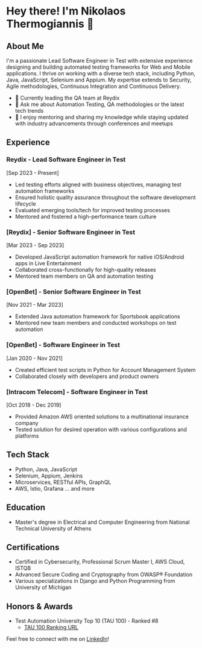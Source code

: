 # Hey there! I'm Nikolaos Thermogiannis 🚀

## About Me
I'm a passionate Lead Software Engineer in Test with extensive experience designing and building automated testing frameworks for Web and Mobile applications. I thrive on working with a diverse tech stack, including Python, Java, JavaScript, Selenium and Appium. My expertise extends to Security, Agile methodologies, Continuous Integration and Continuous Delivery.

- 🔭 Currently leading the QA team at Reydix
- 💬 Ask me about Automation Testing, QA methodologies or the latest tech trends
- 🌱 I enjoy mentoring and sharing my knowledge while staying updated with industry advancements through conferences and meetups

## Experience
### Reydix - Lead Software Engineer in Test
[Sep 2023 - Present]
- Led testing efforts aligned with business objectives, managing test automation frameworks
- Ensured holistic quality assurance throughout the software development lifecycle
- Evaluated emerging tools/tech for improved testing processes
- Mentored and fostered a high-performance team culture

### [Reydix] - Senior Software Engineer in Test
[Mar 2023 - Sep 2023]
- Developed JavaScript automation framework for native iOS/Android apps in Live Entertainment
- Collaborated cross-functionally for high-quality releases
- Mentored team members on QA and automation testing

### [OpenBet] - Senior Software Engineer in Test
[Nov 2021 - Mar 2023]
- Extended Java automation framework for Sportsbook applications
- Mentored new team members and conducted workshops on test automation

### [OpenBet] - Software Engineer in Test
[Jan 2020 - Nov 2021]
- Created efficient test scripts in Python for Account Management System
- Collaborated closely with developers and product owners

### [Intracom Telecom] - Software Engineer in Test
[Oct 2018 - Dec 2019]
- Provided Amazon AWS oriented solutions to a multinational insurance company
- Tested solution for desired operation with various configurations and platforms

## Tech Stack
- Python, Java, JavaScript
- Selenium, Appium, Jenkins
- Microservices, RESTful APIs, GraphQL
- AWS, Istio, Grafana
... and more

## Education
- Master's degree in Electrical and Computer Engineering from National Technical University of Athens

## Certifications
- Certified in Cybersecurity, Professional Scrum Master I, AWS Cloud, ISTQB
- Advanced Secure Coding and Cryptography from OWASP® Foundation
- Various specializations in Django and Python Programming from University of Michigan

## Honors & Awards
- Test Automation University Top 10 (TAU 100) - Ranked #8
  - [TAU 100 Ranking URL](https://testautomationu.applitools.com/tau100.html)

Feel free to connect with me on [LinkedIn](https://www.linkedin.com/in/nikolaos-thermogiannis/)!

